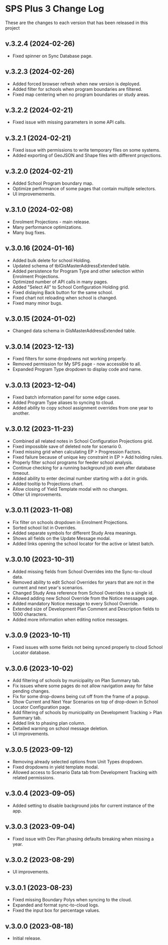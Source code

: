 # SPS Plus 3 Change Log

These are the changes to each version that has been released in this project

## v.3.2.4 (2024-02-26)

- Fixed spinner on Sync Database page.

## v.3.2.3 (2024-02-26)

- Added forced browser refresh when new version is deployed.
- Added filter for schools when program boundaries are filtered.
- Fixed map centering when no program boundaries or study areas.

## v.3.2.2 (2024-02-21)

- Fixed issue with missing parameters in some API calls.

## v.3.2.1 (2024-02-21)

- Fixed issue with permissions to write temporary files on some systems.
- Added exporting of GeoJSON and Shape files with different projections.

## v.3.2.0 (2024-02-21)

- Added School Program boundary map.
- Optimize performance of some pages that contain multiple selectors.
- UI improvemements.

## v.3.1.0 (2024-02-08)

- Enrolment Projections - main release.
- Many performance optimizations.
- Many bug fixes.

## v.3.0.16 (2024-01-16)

- Added bulk delete for school Holding.
- Updated schema of tblGisMasterAddressExtended table.
- Added persistence for Program Type and other selection within Enrolment Projections.
- Optimized number of API calls in many pages.
- Added "Select All" to School Configuration Holding grid.
- Fixed dislaying Back button for the same school.
- Fixed chart not reloading when school is changed.
- Fixed many minor bugs.

## v.3.0.15 (2024-01-02)

- Changed data schema in GisMasterAddressExtended table.

## v.3.0.14 (2023-12-13)

- Fixed filters for some dropdowns not working properly.
- Removed permission for My SPS page - now accessible to all.
- Expanded Program Type dropdown to display code and name.

## v.3.0.13 (2023-12-04)

- Fixed batch information panel for some edge cases.
- Added Program Type aliases to syncing to cloud.
- Added ability to copy school assignment overrides from one year to another.

## v.3.0.12 (2023-11-23)

- Combined all related notes in School Configuration Projections grid.
- Fixed impossible save of deleted note for scenario 0.
- Fixed missing grid when calculating EP > Progression Factors.
- Fixed failure because of unique key constraint in EP > Add holding rules.
- Properly filter school programs for feeder school analysis.
- Continue checking for a running background job even after database timeout.
- Added ability to enter decimal number starting with a dot in grids.
- Added tooltip to Projections chart.
- Allow closing of Yield Template modal with no changes.
- Other UI improvements.

## v.3.0.11 (2023-11-08)

- Fix filter on schools dropdown in Enrolment Projections.
- Sorted school list in Overrides.
- Added separate symbols for different Study Area meanings.
- Shows all fields on the Update Message modal.
- Added links opening the school locator for the active or latest batch.

## v.3.0.10 (2023-10-31)
- Added missing fields from School Overrides into the Sync-to-cloud data.
- Removed ability to edit School Overrides for years that are not in the current and next year's scenarios.
- Changed Study Area reference from School Overrides to a single id.
- Allowed adding new School Override from the Notice messages page.
- Added mandatory Notice message to every School Override.
- Extended size of Development Plan Comment and Description fields to 1000 characters.
- Added more information when editing notice messages.

## v.3.0.9 (2023-10-11)

- Fixed issues with some fields not being synced properly to cloud School Locator database.

## v.3.0.6 (2023-10-02)

- Add filtering of schools by municipality on Plan Summary tab.
- Fix issues where some pages do not allow navigation away for false pending changes.
- Fix for some drop-downs being cut off from the frame of a popup.
- Show Current and Next Year Scenarios on top of drop-down in School Locator Configuration page.
- Add filtering of schools by municipality on Development Tracking > Plan Summary tab.
- Added link to phasing plan column.
- Detailed warning on school message deletion.
- UI improvements.

## v.3.0.5 (2023-09-12)

- Removing already selected options from Unit Types dropdown.
- Fixed dropdowns in yield template modal.
- Allowed access to Scenario Data tab from Development Tracking with related permissions.

## v.3.0.4 (2023-09-05)

- Added setting to disable background jobs for current instance of the app.

## v.3.0.3 (2023-09-04)

- Fixed issue with Dev Plan phasing defaults breaking when missing a year.

## v.3.0.2 (2023-08-29)

- UI improvements.

## v.3.0.1 (2023-08-23)

- Fixed missing Boundary Polys when syncing to the cloud.
- Expanded and format sync-to-cloud logs.
- Fixed the input box for percentage values.

## v.3.0.0 (2023-08-18)

- Initial release.
